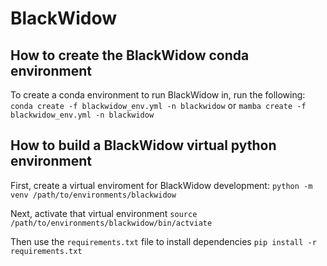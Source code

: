 # BlackWidow

## How to create the BlackWidow conda environment
To create a conda environment to run BlackWidow in, run the following:
`conda create -f blackwidow_env.yml -n blackwidow`
or
`mamba create -f blackwidow_env.yml -n blackwidow`

## How to build a BlackWidow virtual python environment
First, create a virtual enviroment for BlackWidow development:
`python -m venv /path/to/environments/blackwidow`

Next, activate that virtual environment
`source /path/to/environments/blackwidow/bin/actviate`

Then use the `requirements.txt` file to install dependencies
`pip install -r requirements.txt`
